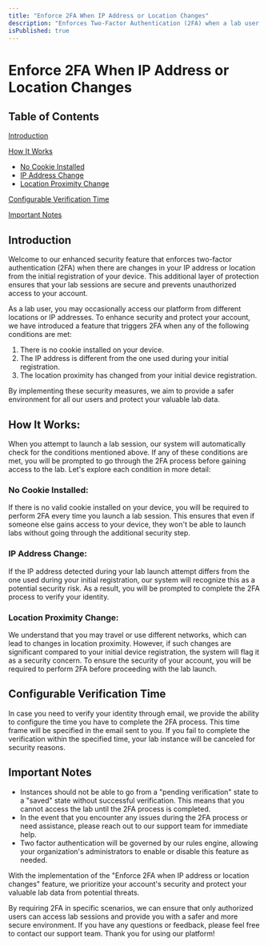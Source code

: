 ```yaml
---
title: "Enforce 2FA When IP Address or Location Changes"
description: "Enforces Two-Factor Authentication (2FA) when a lab user's IP address or location changes from their initial device registration."
isPublished: true
---
```


# Enforce 2FA When IP Address or Location Changes

## Table of Contents

[Introduction](#introduction)

[How It Works](#how-it-works)
*   [No Cookie Installed](#no-cookie-installed)
*   [IP Address Change](#ip-address-change)
*   [Location Proximity Change](#location-proximity-change)

[Configurable Verification Time](#configurable-verification-time)

[Important Notes](#important-notes)

## Introduction

Welcome to our enhanced security feature that enforces two-factor authentication (2FA) when there are changes in your IP address or location from the initial registration of your device. This additional layer of protection ensures that your lab sessions are secure and prevents unauthorized access to your account.


As a lab user, you may occasionally access our platform from different locations or IP addresses. To enhance security and protect your account, we have introduced a feature that triggers 2FA when any of the following conditions are met:

1.  There is no cookie installed on your device.
1.  The IP address is different from the one used during your initial registration.
1.  The location proximity has changed from your initial device registration.

By implementing these security measures, we aim to provide a safer environment for all our users and protect your valuable lab data.

## How It Works:

When you attempt to launch a lab session, our system will automatically check for the conditions mentioned above. If any of these conditions are met, you will be prompted to go through the 2FA process before gaining access to the lab. Let's explore each condition in more detail:

### No Cookie Installed:

If there is no valid cookie installed on your device, you will be required to perform 2FA every time you launch a lab session. This ensures that even if someone else gains access to your device, they won't be able to launch labs without going through the additional security step.

### IP Address Change:

If the IP address detected during your lab launch attempt differs from the one used during your initial registration, our system will recognize this as a potential security risk. As a result, you will be prompted to complete the 2FA process to verify your identity.

### Location Proximity Change:

We understand that you may travel or use different networks, which can lead to changes in location proximity. However, if such changes are significant compared to your initial device registration, the system will flag it as a security concern. To ensure the security of your account, you will be required to perform 2FA before proceeding with the lab launch.

## Configurable Verification Time

In case you need to verify your identity through email, we provide the ability to configure the time you have to complete the 2FA process. This time frame will be specified in the email sent to you. If you fail to complete the verification within the specified time, your lab instance will be canceled for security reasons.

## Important Notes

* Instances should not be able to go from a "pending verification" state to a "saved" state without successful verification. This means that you cannot access the lab until the 2FA process is completed.
* In the event that you encounter any issues during the 2FA process or need assistance, please reach out to our support team for immediate help.
* Two factor authentication will be governed by our rules engine, allowing your organization's administrators to enable or disable this feature as needed.


With the implementation of the "Enforce 2FA when IP address or location changes" feature, we prioritize your account's security and protect your valuable lab data from potential threats. 

By requiring 2FA in specific scenarios, we can ensure that only authorized users can access lab sessions and provide you with a safer and more secure environment. If you have any questions or feedback, please feel free to contact our support team. Thank you for using our platform!